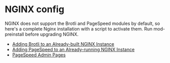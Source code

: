# NGINX config

NGINX does not support the Brotli and PageSpeed modules by default, so here's a complete Nginx installation with a script to activate them. Run mod-preinstall before upgrading NGINX.

- [Adding Brotli to an Already-built NGINX Instance](https://www.majlovesreg.one/adding-brotli-to-a-built-nginx-instance)
- [Adding PageSpeed to an Already-running NGINX Instance](https://www.majlovesreg.one/adding-pagespeed-to-a-running-nginx-instance)
- [PageSpeed Admin Pages](https://www.modpagespeed.com/doc/admin)
